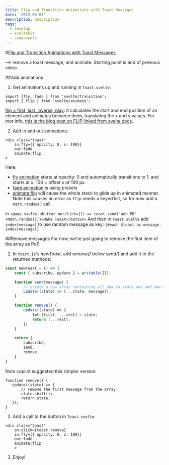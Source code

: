 ```yaml
---
title: Flip and Transition Animations with Toast Messages
date: '2023-08-03'
description: description
tags:
  - levelup
  - sveltekit
  - components
---
```

#[Flip and Transition Animations with Toast Messages](https://levelup.video/tutorials/building-svelte-components/flip-and-transition-animations-with-toast-messages)

--> remove a toast message, and animate.
Starting point is end of previous video.

##Add animations
1. Get animations up and running in ```Toast.svelte```:

```
import {fly, fade } from 'svelte/transition';
import { flip } from 'svelte/animate';
```

[flip = first, last, inverse, play](https://svelte.dev/docs/svelte-animate#flip): it calculates the start and end position of an element and animates between them, translating the x and y values. For mor info, [this is the blog post on FLIP linked from svelte docs](https://aerotwist.com/blog/flip-your-animations/).

2. Add in and out animations:

```
<div class="toast"
    in:fly={{ opacity: 0, x: 100}}
    out:fade
    animate:flip
>
```

Here:
- [fly animation](https://svelte.dev/docs/svelte-transition#fly) starts at opacity: 0 and automatically transitions to 1, and starts at x: 100 = offset x of 100 px.
- [fade animation](https://svelte.dev/docs/svelte-transition#fade) is using presets
- [animate:flip](https://svelte.dev/docs/svelte-animate#flip) will cause the whole stack to glide up in animated manner. Note this causes an error as ```flip``` needs a keyed list, so for now add a ```math.random()``` call.

In ```+page.svelte```: ```<button on:click={() => toast.send('add PB' +Math.random())}>Make Toast</button>```
And then in ```Toast.svelte``` add ```index(message)``` to use random message as key: ```{#each $toast as message, index(message)}```

##Remove messages
For now, we're just going to remove the first item of the array as PoP.

1. In ```toast.js```'s _newToast_, add _remove()_ below _send()_ and add it to the returned methods:

```javascript
const newToast = () => {
    const { subscribe, update } = writable([]);

    function send(message) {
        // create a new array containing all daa in state and add new message
        update((state) => [...state, message]);
    }

    function remove() {
        update((state) => {
            let [first, ...rest] = state;
            return [...rest];
        })
    }

    return {
        subscribe,
        send,
        remove,
    }
}
```

Note copilot suggested this simpler version:

```
function remove() {
   update((state) => {
       // remove the first message from the array
       state.shift();
       return state;
   });
}
```

2. Add a call to the button in ```Toast.svelte```:

```
<div class="toast"
    on:click={toast.remove}
    in:fly={{ opacity: 0, x: 100}}
    out:fade
    animate:flip
    >
```

3. Enjoy!
